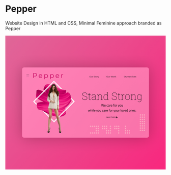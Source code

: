 # Pepper
Website Design in HTML and CSS, Minimal Feminine approach branded as Pepper

![Screenshot of webpage](https://github.com/kaushalfeb/Pepper/blob/master/Pepper.jpg "Upscale by default")
